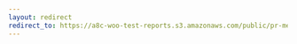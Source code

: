 ```yaml
---
layout: redirect
redirect_to: https://a8c-woo-test-reports.s3.amazonaws.com/public/pr-merge/41612/api/index.html
---
```

